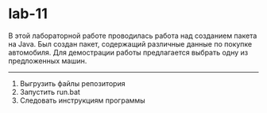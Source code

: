 # lab-11
В этой лабораторной работе проводилась работа над созданием пакета на Java. Был создан пакет, содержащий различные данные по покупке автомобиля. Для демострации работы предлагается выбрать одну из предложенных машин. 
_______________________________________________________________________________________________________________________________________
1) Выгрузить файлы репозитория
2) Запустить run.bat
3) Следовать инструкциям программы
